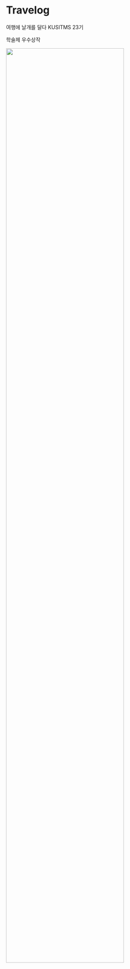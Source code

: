 # Travelog

여행에 날개를 달다
KUSITMS 23기 

학술제 우수상작

<img src="https://user-images.githubusercontent.com/68985625/130225398-33339094-791b-45ea-89ad-460e73594d8d.jpg" width=80%>

